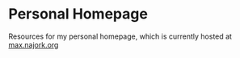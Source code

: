 # Personal Homepage

Resources for my personal homepage, which is currently hosted at [max.najork.org](http://max.najork.org)
